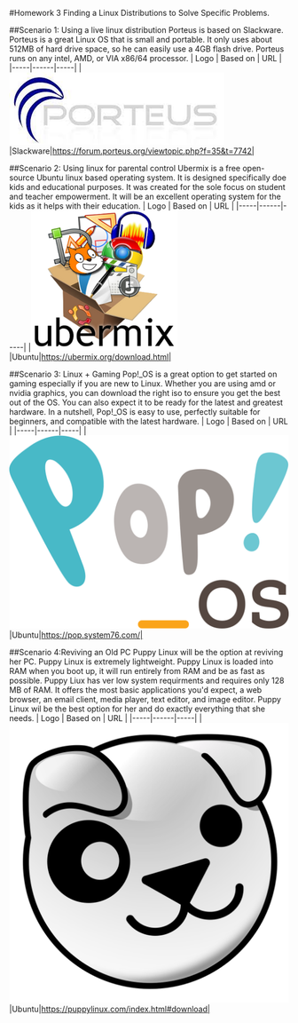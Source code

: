 #Homework 3 Finding a Linux Distributions to Solve Specific Problems.

##Scenario 1: Using a live linux distribution
Porteus is based on Slackware. Porteus is a great Linux OS that is small and portable. It only uses about 512MB of hard drive space, so he can easily use a 4GB flash drive. Porteus runs on any intel, AMD, or VIA x86/64 processor.
| Logo | Based on | URL |
|-----|------|-----|
|![Porteus](../Homework/Porteus.jpeg)|Slackware|https://forum.porteus.org/viewtopic.php?f=35&t=7742|

##Scenario 2: Using linux for parental control
Ubermix is a free open-source Ubuntu linux based operating system. It is designed specifically doe kids and educational purposes. It was created for the sole focus on student and teacher empowerment. It will be an excellent operating system for the kids as it helps with their education. 
| Logo | Based on | URL |
|-----|------|-----|
|![Ubermix](../Homework/Ubermix.png)|Ubuntu|https://ubermix.org/download.html|

##Scenario 3: Linux + Gaming
Pop!_OS is a great option to get started on gaming especially if you are new to Linux. Whether you are using amd or nvidia graphics, you can download the right iso to ensure you get the best out of the OS. You can also expect it to be ready for the latest and greatest hardware. In a nutshell, Pop!_OS is easy to use, perfectly suitable for beginners, and compatible with the latest hardware.
| Logo | Based on | URL |
|-----|------|-----|
|![Pop!_OS](../Homework/Pop_OS.png)|Ubuntu|https://pop.system76.com/|

##Scenario 4:Reviving an Old PC
Puppy Linux will be the option at reviving her PC. Puppy Linux is extremely lightweight. Puppy Linux is loaded into RAM when you boot up, it will run entirely from RAM and be as fast as possible. Puppy Liux has ver low system requirments and requires only 128 MB of RAM. It offers the most basic applications you'd expect, a web browser, an email client, media player, text editor, and image editor. Puppy Linux wil be the best option for her and do exactly everything that she needs.
| Logo | Based on | URL |
|-----|------|-----|
|![PuppyLinux](../Homework/Puppy_logo.png)|Ubuntu|https://puppylinux.com/index.html#download|